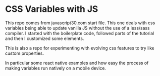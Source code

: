 # CSS Variables with JS

This repo comes from javascript30.com start file. This one deals with css variables being able to update vanilla JS
without the use of a less/sass compiler. I started with the boilerplate code, followed parts of the tutorial and then I customized some elements.

This is also a repo for experimenting with evolving css features to try like custom properties.

In particular some react native examples and how easy the process of making variables run natively on a mobile device.

